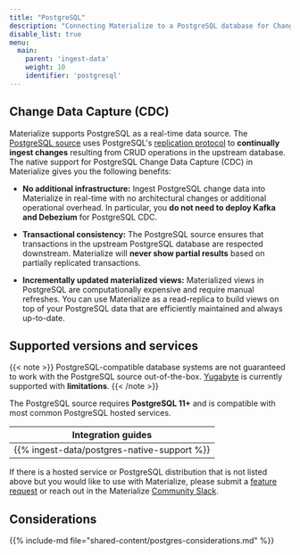 ```yaml
---
title: "PostgreSQL"
description: "Connecting Materialize to a PostgreSQL database for Change Data Capture (CDC)."
disable_list: true
menu:
  main:
    parent: 'ingest-data'
    weight: 10
    identifier: 'postgresql'
---
```


## Change Data Capture (CDC)

Materialize supports PostgreSQL as a real-time data source. The
[PostgreSQL source](/sql/create-source/postgres//) uses PostgreSQL's
[replication protocol](/sql/create-source/postgres/#change-data-capture)
to **continually ingest changes** resulting from CRUD operations in the upstream
database. The native support for PostgreSQL Change Data Capture (CDC) in
Materialize gives you the following benefits:

* **No additional infrastructure:** Ingest PostgreSQL change data into
    Materialize in real-time with no architectural changes or additional
    operational overhead. In particular, you **do not need to deploy Kafka and
    Debezium** for PostgreSQL CDC.

* **Transactional consistency:** The PostgreSQL source ensures that transactions
    in the upstream PostgreSQL database are respected downstream. Materialize
    will **never show partial results** based on partially replicated
    transactions.

* **Incrementally updated materialized views:** Materialized views in PostgreSQL
    are computationally expensive and require manual refreshes. You can use
    Materialize as a read-replica to build views on top of your PostgreSQL data
    that are efficiently maintained and always up-to-date.

## Supported versions and services

{{< note >}}
PostgreSQL-compatible database systems are not guaranteed to work with the
PostgreSQL source out-of-the-box. [Yugabyte](https://www.yugabyte.com/) is
currently supported with **limitations**.
{{< /note >}}

The PostgreSQL source requires **PostgreSQL 11+** and is compatible with most
common PostgreSQL hosted services.

| Integration guides                          |
| ------------------------------------------- |
| {{% ingest-data/postgres-native-support %}} |

If there is a hosted service or PostgreSQL distribution that is not listed above
but you would like to use with Materialize, please submit a [feature
request](https://github.com/MaterializeInc/materialize/discussions/new?category=feature-requests&labels=A-integration)
or reach out in the Materialize [Community
Slack](https://materialize.com/s/chat).

## Considerations

{{% include-md file="shared-content/postgres-considerations.md" %}}
